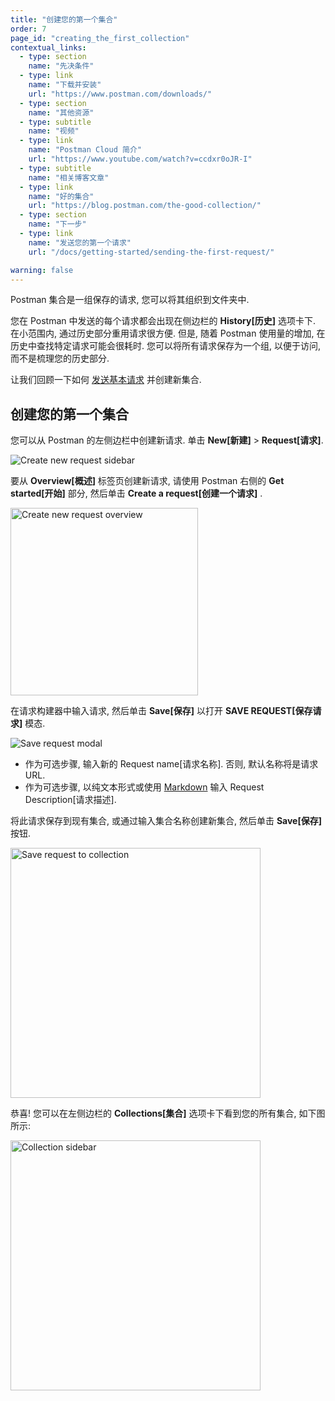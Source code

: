 ```yaml
---
title: "创建您的第一个集合"
order: 7
page_id: "creating_the_first_collection"
contextual_links:
  - type: section
    name: "先决条件"
  - type: link
    name: "下载并安装"
    url: "https://www.postman.com/downloads/"
  - type: section
    name: "其他资源"
  - type: subtitle
    name: "视频"
  - type: link
    name: "Postman Cloud 简介"
    url: "https://www.youtube.com/watch?v=ccdxr0oJR-I"
  - type: subtitle
    name: "相关博客文章"
  - type: link
    name: "好的集合"
    url: "https://blog.postman.com/the-good-collection/"
  - type: section
    name: "下一步"
  - type: link
    name: "发送您的第一个请求"
    url: "/docs/getting-started/sending-the-first-request/"

warning: false
---
```


Postman 集合是一组保存的请求, 您可以将其组织到文件夹中.

您在 Postman 中发送的每个请求都会出现在侧边栏的 **History[历史]** 选项卡下. 在小范围内, 通过历史部分重用请求很方便. 但是, 随着 Postman 使用量的增加, 在历史中查找特定请求可能会很耗时. 您可以将所有请求保存为一个组, 以便于访问, 而不是梳理您的历史部分.

让我们回顾一下如何 [发送基本请求](/docs/getting-started/sending-the-first-request/) 并创建新集合.

## 创建您的第一个集合

您可以从 Postman 的左侧边栏中创建新请求. 单击 __New[新建]__ &gt; __Request[请求]__.

<img alt="Create new request sidebar" src="https://assets.postman.com/postman-docs/create-new-request-sidebar-v8.jpg"/>

要从 __Overview[概述]__ 标签页创建新请求, 请使用 Postman 右侧的 __Get started[开始]__ 部分, 然后单击 __Create a request[创建一个请求]__ .

<img alt="Create new request overview" src="https://assets.postman.com/postman-docs/create-new-request-v8.jpg" width="300px"/>

在请求构建器中输入请求, 然后单击 **Save[保存]** 以打开 **SAVE REQUEST[保存请求]** 模态.

<img alt="Save request modal" src="https://assets.postman.com/postman-docs/save-request-modal-v8.jpg"/>

* 作为可选步骤, 输入新的 Request name[请求名称]. 否则, 默认名称将是请求 URL.
* 作为可选步骤, 以纯文本形式或使用 [Markdown](https://documenter.getpostman.com/view/33232/markdown-in-api-documentation/JsGc?version=latest) 输入 Request Description[请求描述].

将此请求保存到现有集合, 或通过输入集合名称创建新集合, 然后单击 **Save[保存]** 按钮.

<img alt="Save request to collection" src="https://assets.postman.com/postman-docs/save-request-to-collection-v8.jpg" width="400px"/>

恭喜! 您可以在左侧边栏的 **Collections[集合]** 选项卡下看到您的所有集合, 如下图所示:

<img alt="Collection sidebar" src="https://assets.postman.com/postman-docs/creating-first-collection-v8.jpg" width="400px"/>
